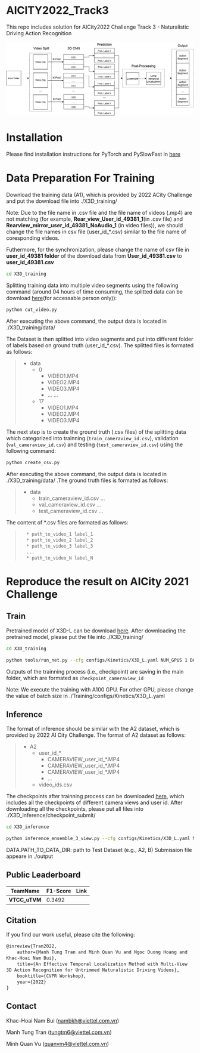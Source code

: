 # AICITY2022_Track3
This repo includes solution for AICity2022 Challenge Track 3 - Naturalistic Driving Action Recognition

![framework](GeneralPipline.png)
# Installation
Please find installation instructions for PyTorch and PySlowFast in [here](https://github.com/facebookresearch/SlowFast/blob/main/INSTALL.md)

# Data Preparation For Training
Download the training data (A1), which is provided by 2022 ACity Challenge and put the download file into ./X3D_training/

Note: Due to the file name in .csv file and the file name of videos (.mp4) are not matching (for example, **Rear_view_User_id_49381_1**(in .csv file) and  **Rearview_mirror_user_id_49381_NoAudio_1** (in video files)), we should change the file names in csv file (user_id_*.csv) similar to the file name of coresponding videos. 

Futhermore, for the synchronization, please change the name of csv file in **user_id_49381 folder** of the download data from  **User_id_49381.csv** to **user_id_49381.csv**

```bash
cd X3D_training
```
Splitting training data into multiple video segments using the following command (around 04 hours of time consuming, the splitted data can be download [here](https://github.com/VTCC-uTVM/data/tree/main/data)(for accessable person only)):
```bash
python cut_video.py
```
After executing the above command, the output data is located in ./X3D_training/data/
 
The Dataset is then splitted into video segments and put into different folder of labels based on ground truth (user_id_*.csv). The splitted files is formated as follows:

>   * data
>     * 0
>       * VIDEO1.MP4
>       * VIDEO2.MP4
>       * VIDEO3.MP4
>       * ...
>       ...
>     * 17
>       * VIDEO1.MP4
>       * VIDEO2.MP4
>       * VIDEO3.MP4


The next step is to create the ground truth (.csv files) of the splitting data which categorized into trainning (`train_cameraview_id.csv`), validation (`val_cameraview_id.csv`) and testing (`test_cameraview_id.csv`) using the following command:

```bash
python create_csv.py
```
After executing the above command, the output data is located in ./X3D_training/data/ .The ground truth files is formated as follows:

>   * data
>     * train_cameraview_id.csv
>       ...
>     * val_cameraview_id.csv
>       ...
>     * test_cameraview_id.csv
>       ...

The content of *.csv files are formated as follows:

>       * path_to_video_1 label_1
>       * path_to_video_2 label_2
>       * path_to_video_3 label_3
>       ...
>       * path_to_video_N label_N


# Reproduce the result on AICity 2021 Challenge
## Train
Pretrained model of X3D-L can be download [here](https://drive.google.com/drive/folders/1UwhvMoCf36y82KN5rd7ZHzrv1-aTWprl?usp=sharing). After downloading the pretrained model, please put the file into ./X3D_training/
```bash
cd X3D_training
```
```bash
python tools/run_net.py --cfg configs/Kinetics/X3D_L.yaml NUM_GPUS 1 DATA.PATH_TO_DATA_DIR data
```
Outputs of the trainning process (i.e., checkpoint) are saving in the main folder, which are formated as `checkpoint_cameraview_id`

Note: We execute the training with A100 GPU. For other GPU, please change the value of  batch size in ./Training/configs/Kinetics/X3D_L.yaml

## Inference
The format of inference should be similar with the A2 dataset, which is provided by 2022 AI City Challenge. The format of A2 dataset as follows:
>   * A2
>     * user_id_*
>       * CAMERAVIEW_user_id_*.MP4
>       * CAMERAVIEW_user_id_*.MP4
>       * CAMERAVIEW_user_id_*.MP4
>       * ...
>     * video_ids.csv

The checkpoints after trainning process can be downloaded [here](https://drive.google.com/drive/folders/1X99U2yekGOLeqlmD91lI554BjNc_3fOA?usp=sharing), which includes all the checkpoints of different camera views and user id. After downloading all the checkpoints, please put all files into ./X3D_inference/checkpoint_submit/
```bash
cd X3D_inference
```
```bash
python inference_ensemble_3_view.py --cfg configs/Kinetics/X3D_L.yaml NUM_GPUS 1 TRAIN.ENABLE False DATA.PATH_TO_DATA_DIR A2
```
DATA.PATH_TO_DATA_DIR: path to Test Dataset (e.g., A2, B)
Submission file appeare in ./output

## Public Leaderboard
|TeamName|F1-Score|Link|
|--------|----|-------|
|**VTCC_uTVM**|0.3492|



## Citation

If you find our work useful, please cite the following:

```text
@inreview{Tran2022,  
    author={Manh Tung Tran and Minh Quan Vu and Ngoc Duong Hoang and Khac-Hoai Nam Bui},  
    title={An Effective Temporal Localization Method with Multi-View 3D Action Recognition for Untrimmed Naturalistic Driving Videos},  
    booktitle={CVPR Workshop},
    year={2022}  
}
```

## Contact
Khac-Hoai Nam Bui (nambkh@viettel.com.vn)

Manh Tung Tran (tungtm6@viettel.com.vn)

Minh Quan Vu (quanvm4@viettel.com.vn)
